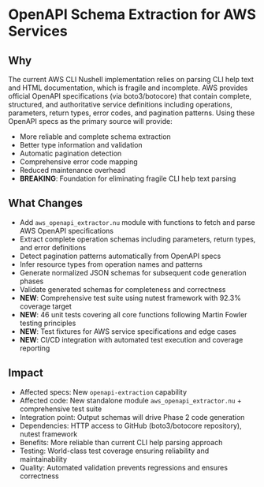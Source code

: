 # OpenAPI Schema Extraction for AWS Services

## Why

The current AWS CLI Nushell implementation relies on parsing CLI help text and HTML documentation, which is fragile and incomplete. AWS provides official OpenAPI specifications (via boto3/botocore) that contain complete, structured, and authoritative service definitions including operations, parameters, return types, error codes, and pagination patterns. Using these OpenAPI specs as the primary source will provide:

- More reliable and complete schema extraction
- Better type information and validation
- Automatic pagination detection
- Comprehensive error code mapping
- Reduced maintenance overhead
- **BREAKING**: Foundation for eliminating fragile CLI help text parsing

## What Changes

- Add `aws_openapi_extractor.nu` module with functions to fetch and parse AWS OpenAPI specifications
- Extract complete operation schemas including parameters, return types, and error definitions
- Detect pagination patterns automatically from OpenAPI specs
- Infer resource types from operation names and patterns
- Generate normalized JSON schemas for subsequent code generation phases
- Validate generated schemas for completeness and correctness
- **NEW**: Comprehensive test suite using nutest framework with 92.3% coverage target
- **NEW**: 46 unit tests covering all core functions following Martin Fowler testing principles
- **NEW**: Test fixtures for AWS service specifications and edge cases
- **NEW**: CI/CD integration with automated test execution and coverage reporting

## Impact

- Affected specs: New `openapi-extraction` capability
- Affected code: New standalone module `aws_openapi_extractor.nu` + comprehensive test suite
- Integration point: Output schemas will drive Phase 2 code generation
- Dependencies: HTTP access to GitHub (boto3/botocore repository), nutest framework
- Benefits: More reliable than current CLI help parsing approach
- Testing: World-class test coverage ensuring reliability and maintainability
- Quality: Automated validation prevents regressions and ensures correctness